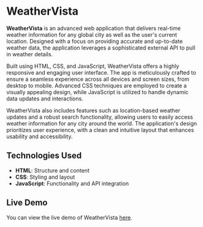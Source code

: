 # WeatherVista

**WeatherVista** is an advanced web application that delivers real-time weather information for any global city as well as the user's current location. Designed with a focus on providing accurate and up-to-date weather data, the application leverages a sophisticated external API to pull in weather details. 

Built using HTML, CSS, and JavaScript, WeatherVista offers a highly responsive and engaging user interface. The app is meticulously crafted to ensure a seamless experience across all devices and screen sizes, from desktop to mobile. Advanced CSS techniques are employed to create a visually appealing design, while JavaScript is utilized to handle dynamic data updates and interactions. 

WeatherVista also includes features such as location-based weather updates and a robust search functionality, allowing users to easily access weather information for any city around the world. The application's design prioritizes user experience, with a clean and intuitive layout that enhances usability and accessibility.

## Technologies Used

- **HTML**: Structure and content
- **CSS**: Styling and layout
- **JavaScript**: Functionality and API integration

## Live Demo

You can view the live demo of WeatherVista [here](https://frolicking-sopapillas-83d216.netlify.app/).
